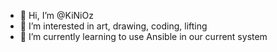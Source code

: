 - 👋 Hi, I’m @KiNiOz
- 👀 I’m interested in art, drawing, coding, lifting 
- 🌱 I’m currently learning to use Ansible in our current system

<!---
KiNiOz/KiNiOz is a ✨ special ✨ repository because its `README.md` (this file) appears on your GitHub profile.
You can click the Preview link to take a look at your changes.
--->
